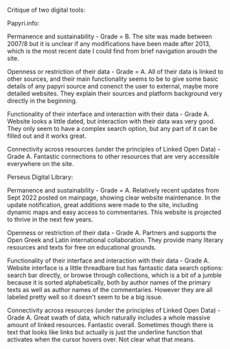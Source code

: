 Critique of two digital tools:

Papyri.info:

Permanence and sustainability - Grade = B. 
The site was made between 2007/8 but it is unclear if any modifications have been made after 2013, which is the most recent date I could find from brief navigation aroudn the site.

Openness or restriction of their data - Grade = A. 
All of their data is linked to other sources, and their main functionality seems to be to give some basic details of any papyri source and conenct the user to external, maybe more detailed websites. They explain their sources and platform background very directly in the beginning.

Functionality of their interface and interaction with their data - Grade A. 
Website looks a little dated, but interaction with their data was very good. They only seem to have a complex search option, but any part of it can be filled out and it works great.

Connectivity across resources (under the principles of Linked Open Data) - Grade A. 
Fantastic connections to other resources that are very accessible everywhere on the site.


Perseus Digital Library:

Permanence and sustainability - Grade = A. 
Relatively recent updates from Sept 2022 posted on mainpage, showing clear website maintenance. In the update notification, great additions were made to the site, including dynamic maps and easy access to commentaries. This website is projected to thrive in the next few years.

Openness or restriction of their data - Grade A. 
Partners and supports the Open Greek and Latin international collaboration. They provide many literary resources and texts for free on educational grounds. 

Functionality of their interface and interaction with their data - Grade A.
Website interface is a little threadbare but has fantastic data search options: search bar directly, or browse through collections, which is a bit of a jumble because it is sorted alphabetically, both by author names of the primary texts as well as author names of the commentaries. However they are all labeled pretty well so it doesn't seem to be a big issue.

Connectivity across resources (under the principles of Linked Open Data) - Grade A. 
Great swath of data, which naturally includes a whole massive amount of linked resources. Fantastic overall. Sometimes though there is text that looks like links but actually is just the underline function that activates when the cursor hovers over. Not clear what that means.

